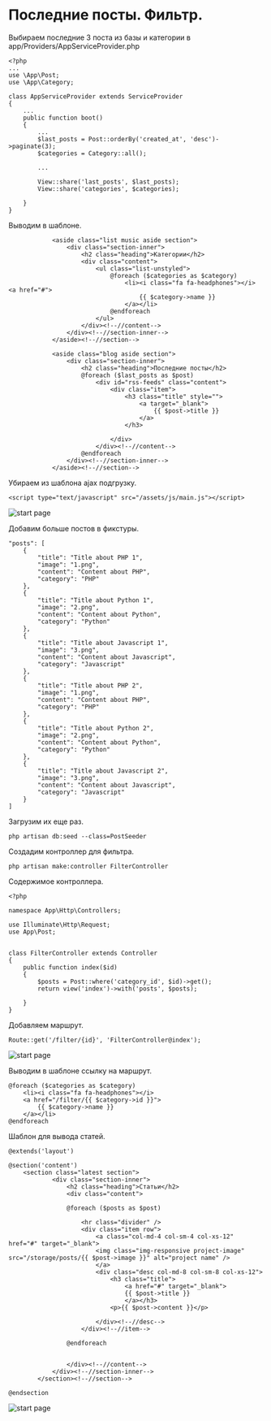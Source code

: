 # Последние посты. Фильтр.

Выбираем последние 3 поста из базы и категории в app/Providers/AppServiceProvider.php

    <?php
    ...
    use \App\Post;
    use \App\Category;

    class AppServiceProvider extends ServiceProvider
    {
        ...
        public function boot()
        {
            ...
            $last_posts = Post::orderBy('created_at', 'desc')->paginate(3);
            $categories = Category::all();

            ...

            View::share('last_posts', $last_posts);
            View::share('categories', $categories);

        }
    }



Выводим в шаблоне.

                <aside class="list music aside section">
                    <div class="section-inner">
                        <h2 class="heading">Категории</h2>
                        <div class="content">
                            <ul class="list-unstyled">
                                @foreach ($categories as $category)
                                    <li><i class="fa fa-headphones"></i> <a href="#">
                                        {{ $category->name }}
                                    </a></li>
                                @endforeach
                            </ul>
                        </div><!--//content-->
                    </div><!--//section-inner-->
                </aside><!--//section-->
                
                <aside class="blog aside section">
                    <div class="section-inner">
                        <h2 class="heading">Последние посты</h2>
                        @foreach ($last_posts as $post)
                            <div id="rss-feeds" class="content">
                                <div class="item">
                                    <h3 class="title" style="">
                                        <a target="_blank">
                                            {{ $post->title }}
                                        </a>
                                    </h3>
                                    
                                </div>           
                            </div><!--//content-->
                        @endforeach
                    </div><!--//section-inner-->
                </aside><!--//section-->

Убираем из шаблона ajax подгрузку.

    <script type="text/javascript" src="/assets/js/main.js"></script>      


![start page]({path-to-subject}/images/1.png)

Добавим больше постов в фикстуры.

    "posts": [
        {
            "title": "Title about PHP 1",
            "image": "1.png",
            "content": "Content about PHP",
            "category": "PHP"
        }, 
        {
            "title": "Title about Python 1",
            "image": "2.png",
            "content": "Content about Python",
            "category": "Python"
        }, 
        {
            "title": "Title about Javascript 1",
            "image": "3.png",
            "content": "Content about Javascript",
            "category": "Javascript"
        },
        {
            "title": "Title about PHP 2",
            "image": "1.png",
            "content": "Content about PHP",
            "category": "PHP"
        }, 
        {
            "title": "Title about Python 2",
            "image": "2.png",
            "content": "Content about Python",
            "category": "Python"
        }, 
        {
            "title": "Title about Javascript 2",
            "image": "3.png",
            "content": "Content about Javascript",
            "category": "Javascript"
        }    
    ]

Загрузим их еще раз.

    php artisan db:seed --class=PostSeeder

Создадим контроллер для фильтра.

    php artisan make:controller FilterController

Содержимое контроллера.

    <?php

    namespace App\Http\Controllers;

    use Illuminate\Http\Request;
    use App\Post;


    class FilterController extends Controller
    {
        public function index($id)
        {
            $posts = Post::where('category_id', $id)->get();
            return view('index')->with('posts', $posts);

        }    
    }


Добавляем маршрут.

    Route::get('/filter/{id}', 'FilterController@index');

![start page]({path-to-subject}/images/2.png)

Выводим в шаблоне ссылку на маршрут.

    @foreach ($categories as $category)
        <li><i class="fa fa-headphones"></i> 
        <a href="/filter/{{ $category->id }}">
            {{ $category->name }}
        </a></li>
    @endforeach



Шаблон для вывода статей.

    @extends('layout')

    @section('content')
        <section class="latest section">
                <div class="section-inner">
                    <h2 class="heading">Статьи</h2>
                    <div class="content">    
                         
                    @foreach ($posts as $post)

                        <hr class="divider" />
                        <div class="item row">
                            <a class="col-md-4 col-sm-4 col-xs-12" href="#" target="_blank">
                            <img class="img-responsive project-image" src="/storage/posts/{{ $post->image }}" alt="project name" />
                            </a>
                            <div class="desc col-md-8 col-sm-8 col-xs-12">
                                <h3 class="title">
                                    <a href="#" target="_blank">
                                    {{ $post->title }}
                                    </a></h3>
                                <p>{{ $post->content }}</p>
                                
                            </div><!--//desc-->                          
                        </div><!--//item-->
                        
                    @endforeach                            
                        
                        
                    </div><!--//content-->  
                </div><!--//section-inner-->                 
            </section><!--//section-->

    @endsection




![start page]({path-to-subject}/images/3.png)





